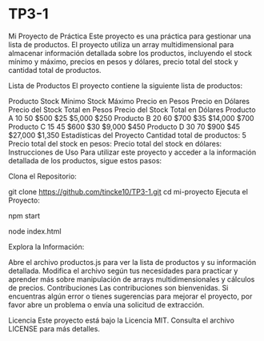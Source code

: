 # TP3-1

Mi Proyecto de Práctica
Este proyecto es una práctica para gestionar una lista de productos. El proyecto utiliza un array multidimensional para almacenar información detallada sobre los productos, incluyendo el stock mínimo y máximo, precios en pesos y dólares, precio total del stock y cantidad total de productos.

Lista de Productos
El proyecto contiene la siguiente lista de productos:

Producto	Stock Mínimo	Stock Máximo	Precio en Pesos	Precio en Dólares	Precio del Stock Total en Pesos	Precio del Stock Total en Dólares
Producto A	10	50	$500	$25	$5,000	$250
Producto B	20	60	$700	$35	$14,000	$700
Producto C	15	45	$600	$30	$9,000	$450
Producto D	30	70	$900	$45	$27,000	$1,350
Estadísticas del Proyecto
Cantidad total de productos: 5
Precio total del stock en pesos: 
Precio total del stock en dólares: 
Instrucciones de Uso
Para utilizar este proyecto y acceder a la información detallada de los productos, sigue estos pasos:

Clona el Repositorio:

git clone https://github.com/tincke10/TP3-1.git
cd mi-proyecto
Ejecuta el Proyecto:

npm start

node index.html

Explora la Información:

Abre el archivo productos.js para ver la lista de productos y su información detallada.
Modifica el archivo según tus necesidades para practicar y aprender más sobre manipulación de arrays multidimensionales y cálculos de precios.
Contribuciones
Las contribuciones son bienvenidas. Si encuentras algún error o tienes sugerencias para mejorar el proyecto, por favor abre un problema o envía una solicitud de extracción.

Licencia
Este proyecto está bajo la Licencia MIT. Consulta el archivo LICENSE para más detalles.

